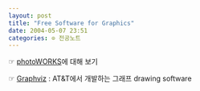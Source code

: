 ```yaml
---
layout: post
title: "Free Software for Graphics"
date: 2004-05-07 23:51
categories: ⊙ 전공노트
---
```


☞ [photoWORKS](http://blog.naver.com/cshddr/140000324884)에 대해 보기

☞ [Graphviz](http://www.research.att.com/sw/tools/graphviz/) : AT&T에서 개발하는 그래프 drawing software

       
